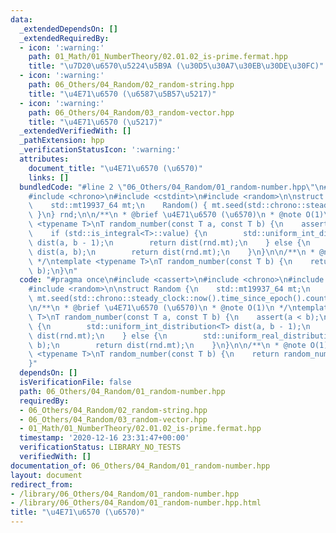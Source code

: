```yaml
---
data:
  _extendedDependsOn: []
  _extendedRequiredBy:
  - icon: ':warning:'
    path: 01_Math/01_NumberTheory/02.01.02_is-prime.fermat.hpp
    title: "\u7D20\u6570\u5224\u5B9A (\u30D5\u30A7\u30EB\u30DE\u30FC)"
  - icon: ':warning:'
    path: 06_Others/04_Random/02_random-string.hpp
    title: "\u4E71\u6570 (\u6587\u5B57\u5217)"
  - icon: ':warning:'
    path: 06_Others/04_Random/03_random-vector.hpp
    title: "\u4E71\u6570 (\u5217)"
  _extendedVerifiedWith: []
  _pathExtension: hpp
  _verificationStatusIcon: ':warning:'
  attributes:
    document_title: "\u4E71\u6570 (\u6570)"
    links: []
  bundledCode: "#line 2 \"06_Others/04_Random/01_random-number.hpp\"\n#include <cassert>\n\
    #include <chrono>\n#include <cstdint>\n#include <random>\n\nstruct Random {\n\
    \    std::mt19937_64 mt;\n    Random() { mt.seed(std::chrono::steady_clock::now().time_since_epoch().count());\
    \ }\n} rnd;\n\n/**\n * @brief \u4E71\u6570 (\u6570)\n * @note O(1)\n */\ntemplate\
    \ <typename T>\nT random_number(const T a, const T b) {\n    assert(a < b);\n\
    \    if (std::is_integral<T>::value) {\n        std::uniform_int_distribution<T>\
    \ dist(a, b - 1);\n        return dist(rnd.mt);\n    } else {\n        std::uniform_real_distribution<>\
    \ dist(a, b);\n        return dist(rnd.mt);\n    }\n}\n\n/**\n * @note O(1)\n\
    \ */\ntemplate <typename T>\nT random_number(const T b) {\n    return random_number(T(0),\
    \ b);\n}\n"
  code: "#pragma once\n#include <cassert>\n#include <chrono>\n#include <cstdint>\n\
    #include <random>\n\nstruct Random {\n    std::mt19937_64 mt;\n    Random() {\
    \ mt.seed(std::chrono::steady_clock::now().time_since_epoch().count()); }\n} rnd;\n\
    \n/**\n * @brief \u4E71\u6570 (\u6570)\n * @note O(1)\n */\ntemplate <typename\
    \ T>\nT random_number(const T a, const T b) {\n    assert(a < b);\n    if (std::is_integral<T>::value)\
    \ {\n        std::uniform_int_distribution<T> dist(a, b - 1);\n        return\
    \ dist(rnd.mt);\n    } else {\n        std::uniform_real_distribution<> dist(a,\
    \ b);\n        return dist(rnd.mt);\n    }\n}\n\n/**\n * @note O(1)\n */\ntemplate\
    \ <typename T>\nT random_number(const T b) {\n    return random_number(T(0), b);\n\
    }"
  dependsOn: []
  isVerificationFile: false
  path: 06_Others/04_Random/01_random-number.hpp
  requiredBy:
  - 06_Others/04_Random/02_random-string.hpp
  - 06_Others/04_Random/03_random-vector.hpp
  - 01_Math/01_NumberTheory/02.01.02_is-prime.fermat.hpp
  timestamp: '2020-12-16 23:31:47+00:00'
  verificationStatus: LIBRARY_NO_TESTS
  verifiedWith: []
documentation_of: 06_Others/04_Random/01_random-number.hpp
layout: document
redirect_from:
- /library/06_Others/04_Random/01_random-number.hpp
- /library/06_Others/04_Random/01_random-number.hpp.html
title: "\u4E71\u6570 (\u6570)"
---
```

